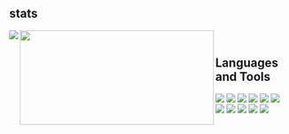 ## stats
<div>
  <a href="https://github.com/anuraghazra/github-readme-stats">
    <img align="left" src="https://github-readme-stats.vercel.app/api?username=curtaincall888&&hide=contribs&count_private=true&theme=tokyonight" />
  </a>
  <a href="https://github.com/anuraghazra/github-readme-stats">
    <img align="left" src="https://github-readme-stats.vercel.app/api/top-langs/?username=curtaincall888&layout=compact&theme=tokyonight" height="170px" width="350px" />
  </a>
</div>
<br />

## Languages and Tools

<a href="#"><img src="https://img.shields.io/badge/Ruby-CC342D?style=flat&logo=ruby&logoColor=white" /></a>
<a href="#"><img src="https://img.shields.io/badge/Ruby on Rails-CC0000?style=flat&logo=rubyonrails&logoColor=white" /></a>
<a href="#"><img src="https://img.shields.io/badge/Javascript-F7DF1E?style=flat&logo=javascript&logoColor=white" /></a>
<a href="#"><img src="https://img.shields.io/badge/Typescript-3178C6?style=flat&logo=typescript&logoColor=white" /></a>
<a href="#"><img src="https://img.shields.io/badge/React-61DAFB?style=flat&logo=react&logoColor=white" /></a>
<a href="#"><img src="https://img.shields.io/badge/Next.js-000000?style=flat&logo=nextdotjs&logoColor=white" /></a>
<a href="#"><img src="https://img.shields.io/badge/HTML5-E34F26?style=flat&logo=html5&logoColor=white" /></a>
<a href="#"><img src="https://img.shields.io/badge/CSS3-1572B6?style=flat&logo=css3&logoColor=white" /></a>
<a href="#"><img src="https://img.shields.io/badge/Sass-CC6699?style=flat&logo=sass&logoColor=white" /></a>
<a href="#"><img src="https://img.shields.io/badge/Docker-2496ED?style=flat&logo=docker&logoColor=white" /></a>
<a href="#"><img src="https://img.shields.io/badge/Git-F05032?style=flat&logo=git&logoColor=white" /></a>

<!--
**curtaincall888/curtaincall888** is a ✨ _special_ ✨ repository because its `README.md` (this file) appears on your GitHub profile.

Here are some ideas to get you started:

- 🔭 I’m currently working on ...
- 🌱 I’m currently learning ...
- 👯 I’m looking to collaborate on ...
- 🤔 I’m looking for help with ...
- 💬 Ask me about ...
- 📫 How to reach me: ...
- 😄 Pronouns: ...
- ⚡ Fun fact: ...
-->
